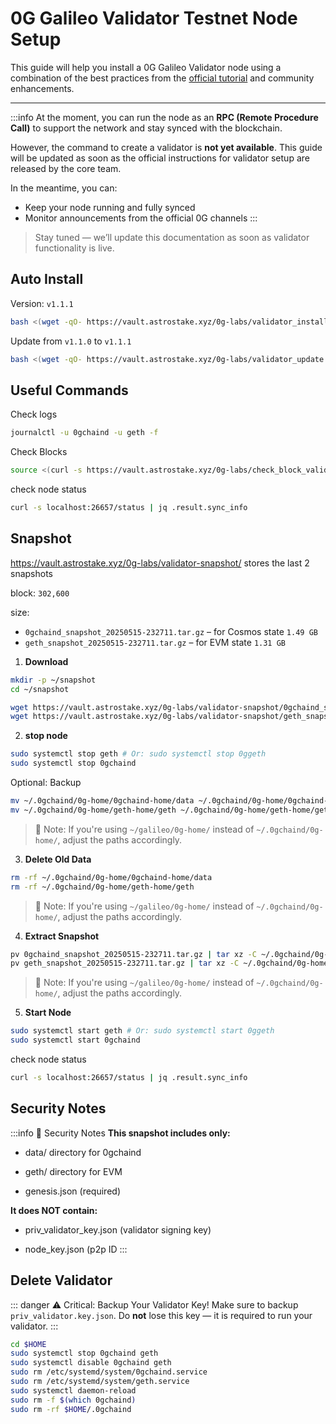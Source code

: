 # 0G Galileo Validator Testnet Node Setup

This guide will help you install a 0G Galileo Validator node using a combination of the best practices from the [official tutorial](https://docs.0g.ai/run-a-node/validator-node) and community enhancements.

---

:::info
At the moment, you can run the node as an **RPC (Remote Procedure Call)** to support the network and stay synced with the blockchain.

However, the command to create a validator is **not yet available**. This guide will be updated as soon as the official instructions for validator setup are released by the core team.

In the meantime, you can:

- Keep your node running and fully synced
- Monitor announcements from the official 0G channels
:::

> Stay tuned — we’ll update this documentation as soon as validator functionality is live.

## Auto Install

Version: `v1.1.1`
```bash
bash <(wget -qO- https://vault.astrostake.xyz/0g-labs/validator_install.sh)
```

Update from `v1.1.0` to `v1.1.1`
```bash
bash <(wget -qO- https://vault.astrostake.xyz/0g-labs/validator_update.sh)
```

## Useful Commands

Check logs
```bash
journalctl -u 0gchaind -u geth -f
```

Check Blocks
```bash
source <(curl -s https://vault.astrostake.xyz/0g-labs/check_block_validator.sh)
```

check node status
```bash
curl -s localhost:26657/status | jq .result.sync_info
```

## Snapshot

https://vault.astrostake.xyz/0g-labs/validator-snapshot/ stores the last 2 snapshots

block: `302,600`

size:
- `0gchaind_snapshot_20250515-232711.tar.gz` – for Cosmos state `1.49 GB`
- `geth_snapshot_20250515-232711.tar.gz` – for EVM state `1.31 GB`

1. **Download**
```bash
mkdir -p ~/snapshot
cd ~/snapshot

wget https://vault.astrostake.xyz/0g-labs/validator-snapshot/0gchaind_snapshot_20250515-232711.tar.gz
wget https://vault.astrostake.xyz/0g-labs/validator-snapshot/geth_snapshot_20250515-232711.tar.gz
```

2. **stop node**
```bash
sudo systemctl stop geth # Or: sudo systemctl stop 0ggeth
sudo systemctl stop 0gchaind
```

Optional: Backup
```bash
mv ~/.0gchaind/0g-home/0gchaind-home/data ~/.0gchaind/0g-home/0gchaind-home/data.bak.$(date +%s)
mv ~/.0gchaind/0g-home/geth-home/geth ~/.0gchaind/0g-home/geth-home/geth.bak.$(date +%s)
```
> 🧭 Note: If you're using `~/galileo/0g-home/` instead of `~/.0gchaind/0g-home/`, adjust the paths accordingly.

3. **Delete Old Data**
```bash
rm -rf ~/.0gchaind/0g-home/0gchaind-home/data
rm -rf ~/.0gchaind/0g-home/geth-home/geth
```
> 🧭 Note: If you're using `~/galileo/0g-home/` instead of `~/.0gchaind/0g-home/`, adjust the paths accordingly.

4. **Extract Snapshot**
```bash
pv 0gchaind_snapshot_20250515-232711.tar.gz | tar xz -C ~/.0gchaind/0g-home/
pv geth_snapshot_20250515-232711.tar.gz | tar xz -C ~/.0gchaind/0g-home/
```
> 🧭 Note: If you're using `~/galileo/0g-home/` instead of `~/.0gchaind/0g-home/`, adjust the paths accordingly.

5. **Start Node**
```bash
sudo systemctl start geth # Or: sudo systemctl start 0ggeth
sudo systemctl start 0gchaind
```

check node status
```bash
curl -s localhost:26657/status | jq .result.sync_info
```

## Security Notes

:::info 🔐 Security Notes
**This snapshot includes only:**

- data/ directory for 0gchaind

- geth/ directory for EVM

- genesis.json (required)

**It does NOT contain:**

- priv_validator_key.json (validator signing key)

- node_key.json (p2p ID
:::

## Delete Validator

::: danger ⚠️ Critical: Backup Your Validator Key!
Make sure to backup `priv_validator.key.json`.
Do **not** lose this key — it is required to run your validator.
:::

```bash
cd $HOME
sudo systemctl stop 0gchaind geth
sudo systemctl disable 0gchaind geth
sudo rm /etc/systemd/system/0gchaind.service
sudo rm /etc/systemd/system/geth.service
sudo systemctl daemon-reload
sudo rm -f $(which 0gchaind)
sudo rm -rf $HOME/.0gchaind
```
